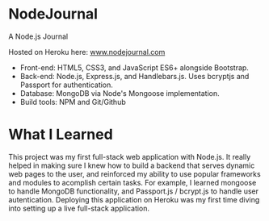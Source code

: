 # NodeJournal
A Node.js Journal

Hosted on Heroku here: www.nodejournal.com

* Front-end: HTML5, CSS3, and JavaScript ES6+ alongside Bootstrap.
* Back-end: Node.js, Express.js, and Handlebars.js.  Uses bcryptjs and Passport for authentication.
* Database: MongoDB via Node's Mongoose implementation.
* Build tools: NPM and Git/Github

# What I Learned
This project was my first full-stack web application with Node.js. It really helped in making sure I knew how to build a backend that serves dynamic web pages to the user, and reinforced my ability to use popular frameworks and modules to acomplish certain tasks. For example, I learned mongoose to handle MongoDB functionality, and Passport.js / bcrypt.js to handle user autentication. Deploying this application on Heroku was my first time diving into setting up a live full-stack application.
